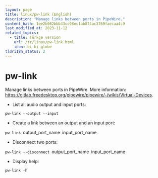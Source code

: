```yaml
---
layout: page
title: linux/pw-link (English)
description: "Manage links between ports in PipeWire."
content_hash: 1ee2b062bbb43cc98ec1ab874ac3769faecaa4c9
last_modified_at: 2023-11-12
related_topics:
  - title: Türkçe version
    url: /tr/linux/pw-link.html
    icon: bi bi-globe
tldri18n_status: 2
---
```

# pw-link

Manage links between ports in PipeWire.
More information: <https://gitlab.freedesktop.org/pipewire/pipewire/-/wikis/Virtual-Devices>.

- List all audio output and input ports:

`pw-link --output --input`

- Create a link between an output and an input port:

`pw-link `<span class="tldr-var badge badge-pill bg-dark-lm bg-white-dm text-white-lm text-dark-dm font-weight-bold">output_port_name</span>` `<span class="tldr-var badge badge-pill bg-dark-lm bg-white-dm text-white-lm text-dark-dm font-weight-bold">input_port_name</span>

- Disconnect two ports:

`pw-link --disconnect `<span class="tldr-var badge badge-pill bg-dark-lm bg-white-dm text-white-lm text-dark-dm font-weight-bold">output_port_name</span>` `<span class="tldr-var badge badge-pill bg-dark-lm bg-white-dm text-white-lm text-dark-dm font-weight-bold">input_port_name</span>

- Display help:

`pw-link -h`
